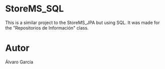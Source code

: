 StoreMS_SQL
===========
This is a similar project to the StoreMS_JPA but using SQL. It was made for the "Repositorios de Información"  class.

Autor
=====
Álvaro García
